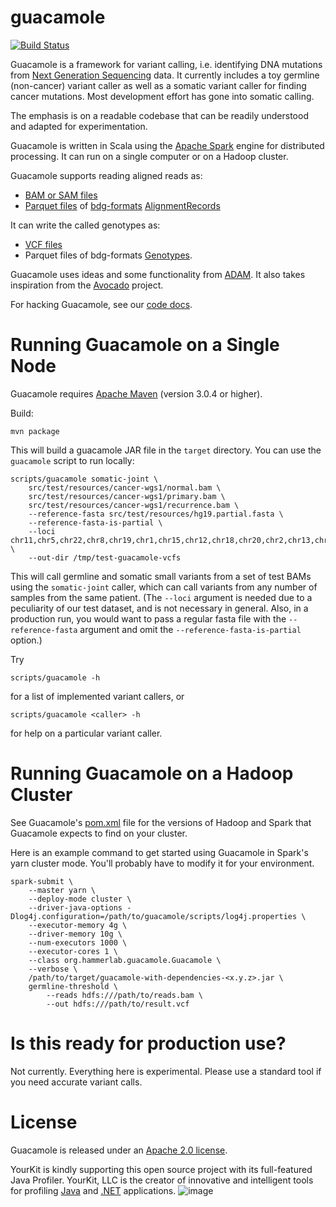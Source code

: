 guacamole
=========
[![Build Status](https://travis-ci.org/hammerlab/guacamole.svg?branch=master)](https://travis-ci.org/hammerlab/guacamole)

Guacamole is a framework for variant calling, i.e. identifying DNA mutations
from [Next Generation Sequencing][seq] data. It currently includes a toy
germline (non-cancer) variant caller as well as a somatic variant caller for
finding cancer mutations.  Most development effort has gone into somatic
calling.

The emphasis is on a readable codebase that can be readily understood and
adapted for experimentation.

Guacamole is written in Scala using the [Apache Spark][spark] engine for
distributed processing. It can run on a single computer or on a Hadoop cluster.

Guacamole supports reading aligned reads as:
 * [BAM or SAM files][sambam]
 * [Parquet files][parquet] of [bdg-formats][] [AlignmentRecords][]
 
It can write the called genotypes as:
 * [VCF files][]
 * Parquet files of bdg-formats [Genotypes][].

Guacamole uses ideas and some functionality from [ADAM][]. It also takes
inspiration from the [Avocado][] project.

For hacking Guacamole, see our [code docs][].

# Running Guacamole on a Single Node

Guacamole requires [Apache Maven][maven] (version 3.0.4 or higher).

Build:

```
mvn package
```

This will build a guacamole JAR file in the `target` directory. You can use the
`guacamole` script to run locally:

```
scripts/guacamole somatic-joint \
    src/test/resources/cancer-wgs1/normal.bam \
    src/test/resources/cancer-wgs1/primary.bam \
    src/test/resources/cancer-wgs1/recurrence.bam \
    --reference-fasta src/test/resources/hg19.partial.fasta \
    --reference-fasta-is-partial \
    --loci chr11,chr5,chr22,chr8,chr19,chr1,chr15,chr12,chr18,chr20,chr2,chr13,chr7,chr14,chr3,chr17,chr4,chr6,chr9,chrX,chr10,chr21,chr16 \
    --out-dir /tmp/test-guacamole-vcfs
```
This will call germline and somatic small variants from a set of test BAMs
using the `somatic-joint` caller, which can call variants from any number of
samples from the same patient. (The `--loci` argument is needed due to a
peculiarity of our test dataset, and is not necessary in general. Also, in a
production run, you would want to pass a regular fasta file with the
`--reference-fasta` argument and omit the `--reference-fasta-is-partial`
option.)

Try 
```
scripts/guacamole -h
```
for a list of implemented variant callers, or

```
scripts/guacamole <caller> -h
```
for help on a particular variant caller.

# Running Guacamole on a Hadoop Cluster

See Guacamole's [pom.xml](/pom.xml) file for the versions of Hadoop and Spark
that Guacamole expects to find on your cluster.

Here is an example command to get started using Guacamole in Spark's yarn
cluster mode. You'll probably have to modify it for your environment. 

```
spark-submit \
	--master yarn \
	--deploy-mode cluster \
	--driver-java-options -Dlog4j.configuration=/path/to/guacamole/scripts/log4j.properties \
	--executor-memory 4g \
	--driver-memory 10g \
	--num-executors 1000 \
	--executor-cores 1 \
	--class org.hammerlab.guacamole.Guacamole \
	--verbose \
	/path/to/target/guacamole-with-dependencies-<x.y.z>.jar \
	germline-threshold \
        --reads hdfs:///path/to/reads.bam \
        --out hdfs:///path/to/result.vcf
```

# Is this ready for production use?

Not currently. Everything here is experimental. Please use a standard tool if
you need accurate variant calls.


# License

Guacamole is released under an [Apache 2.0 license](LICENSE.txt).

YourKit is kindly supporting this open source project with its full-featured Java Profiler.
YourKit, LLC is the creator of innovative and intelligent tools for profiling
[Java](http://www.yourkit.com/java/profiler/index.jsp) and [.NET](http://www.yourkit.com/.net/profiler/index.jsp) applications.
![image](https://cloud.githubusercontent.com/assets/455755/4988560/97757f12-6935-11e4-9270-f5fc42f9b585.png)

[seq]: http://en.wikipedia.org/wiki/DNA_sequencing
[spark]: http://spark.apache.org/
[sambam]: http://genomicsandhealth.org/our-work/work-products/file-formats-sambam
[parquet]: http://parquet.incubator.apache.org/
[bdg-formats]: https://github.com/bigdatagenomics/bdg-formats
[alignmentrecords]: https://github.com/bigdatagenomics/bdg-formats/blob/master/src/main/resources/avro/bdg.avdl#L60
[vcf files]: http://genomicsandhealth.org/our-work/work-products/file-formats-vcfbcf
[genotypes]: https://github.com/bigdatagenomics/bdg-formats/blob/master/src/main/resources/avro/bdg.avdl#L547
[adam]: https://github.com/bigdatagenomics/adam
[avocado]: https://github.com/bigdatagenomics/avocado
[code docs]: http://www.hammerlab.org/guacamole/docs/#org.hammerlab.guacamole.package
[maven]: http://maven.apache.org/
